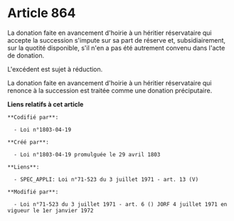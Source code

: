 # Article 864

La donation faite en avancement d'hoirie à un héritier réservataire qui accepte la succession s'impute sur sa part de réserve
et, subsidiairement, sur la quotité disponible, s'il n'en a pas été autrement convenu dans l'acte de donation.

L'excédent est sujet à réduction.

La donation faite en avancement d'hoirie à un héritier réservataire qui renonce à la succession est traitée comme une
donation préciputaire.

**Liens relatifs à cet article**

	**Codifié par**:

	  - Loi n°1803-04-19

	**Créé par**:

	  - Loi n°1803-04-19 promulguée le 29 avril 1803

	**Liens**:

	  - SPEC_APPLI: Loi n°71-523 du 3 juillet 1971 - art. 13 (V)

	**Modifié par**:

	  - Loi n°71-523 du 3 juillet 1971 - art. 6 () JORF 4 juillet 1971 en vigueur le 1er janvier 1972
